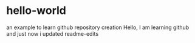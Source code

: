 # hello-world
an example to learn github repository creation
Hello, I am learning github and just now i updated readme-edits
